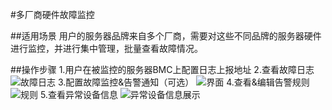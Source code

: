 #多厂商硬件故障监控

##适用场景
用户的服务器品牌来自多个厂商，需要对这些不同品牌的服务器硬件进行监控，并进行集中管理，批量查看故障情况。

##操作步骤
1.用户在被监控的服务器BMC上配置日志上报地址
2.查看故障日志
![故障日志](../../../../image/AIDC/ARGUS-Monitoring/Auto-Connect-2.png)
3.配置故障监控&告警通知（可选）
![界面](../../../../image/AIDC/ARGUS-Monitoring/Auto-Connect-3.png)
4.查看&编辑告警规则
![规则](../../../../image/AIDC/ARGUS-Monitoring/Auto-Connect-4.png)
5.查看异常设备信息
![异常设备信息展示](../../../../image/AIDC/ARGUS-Monitoring/Auto-Connect-5.png)
